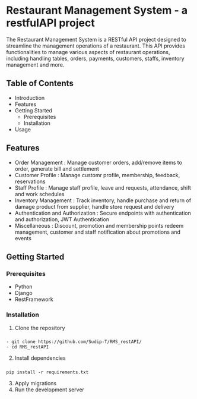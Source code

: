 # Restaurant Management System - a restfulAPI project

The Restaurant Management System is a RESTful API project designed to streamline the management operations of a restaurant. This API provides functionalities to manage various aspects of restaurant operations, including handling tables, orders, payments, customers, staffs, inventory management and more.

## Table of Contents
- Introduction
- Features
- Getting Started
  - Prerequisites
  - Installation
- Usage


## Features
- Order Management : Manage customer orders, add/remove items to order, generate bill and settlement
- Customer Profile : Manage customr profile, membership, feedback, reservations
- Staff Profile : Manage staff profile, leave and requests, attendance, shift and work schedules
- Inventory Management : Track inventory, handle purchase and return of damage product from supplier, handle store request and delivery
- Authentication and Authorization : Secure endpoints with authentication and authorization, JWT Authentication
- Miscellaneous : Discount, promotion and membership points redeem management, customer and staff notification about promotions and events




## Getting Started

### Prerequisites
  - Python
  - Django
  - RestFramework

### Installation
1. Clone the repository
###
    - git clone https://github.com/Sudip-T/RMS_restAPI/
    - cd RMS_restAPI
2. Install dependencies
###
    pip install -r requirements.txt
3. Apply migrations
4. Run the development server
